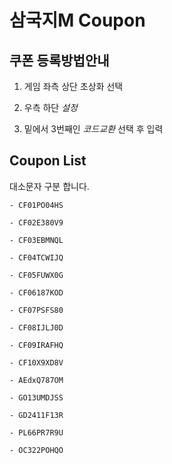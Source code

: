 # 삼국지M Coupon

## 쿠폰 등록방법안내

1. 게임 좌측 상단 초상화 선택

2. 우측 하단 *설정*

3. 밑에서 3번째인 *코드교환* 선택 후 입력


## Coupon List

대소문자 구분 합니다.
```
- CF01PO04HS

- CF02E380V9

- CF03EBMNQL

- CF04TCWIJQ

- CF05FUWX0G

- CF06187KOD

- CF07PSFS80

- CF08IJLJ0D

- CF09IRAFHQ

- CF10X9XD8V

- AEdxQ787OM

- GO13UMDJSS

- GD2411F13R

- PL66PR7R9U

- OC322POHQO
```
